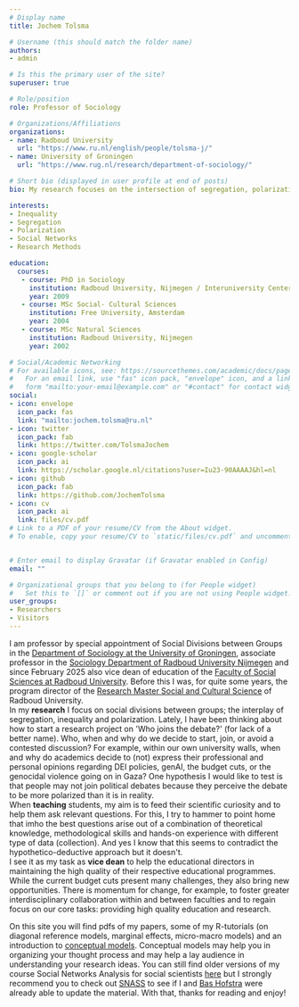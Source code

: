 ```yaml
---
# Display name
title: Jochem Tolsma

# Username (this should match the folder name)
authors:
- admin

# Is this the primary user of the site?
superuser: true

# Role/position
role: Professor of Sociology

# Organizations/Affiliations
organizations:
- name: Radboud University
  url: "https://www.ru.nl/english/people/tolsma-j/"
- name: University of Groningen
  url: "https://www.rug.nl/research/department-of-sociology/"

# Short bio (displayed in user profile at end of posts)
bio: My research focuses on the intersection of segregation, polarization and inequality.

interests:
- Inequality
- Segregation
- Polarization
- Social Networks
- Research Methods

education:
  courses:
   - course: PhD in Sociology
     institution: Radboud University, Nijmegen / Interuniversity Center for Social Science Theory and Methodology
     year: 2009
   - course: MSc Social- Cultural Sciences 
     institution: Free University, Amsterdam
     year: 2004
   - course: MSc Natural Sciences 
     institution: Radboud University, Nijmegen
     year: 2002

# Social/Academic Networking
# For available icons, see: https://sourcethemes.com/academic/docs/page-builder/#icons
#   For an email link, use "fas" icon pack, "envelope" icon, and a link in the
#   form "mailto:your-email@example.com" or "#contact" for contact widget. 
social:
- icon: envelope
  icon_pack: fas
  link: "mailto:jochem.tolsma@ru.nl" 
- icon: twitter
  icon_pack: fab
  link: https://twitter.com/TolsmaJochem
- icon: google-scholar
  icon_pack: ai
  link: https://scholar.google.nl/citations?user=Iu23-90AAAAJ&hl=nl
- icon: github
  icon_pack: fab
  link: https://github.com/JochemTolsma
- icon: cv
  icon_pack: ai
  link: files/cv.pdf
# Link to a PDF of your resume/CV from the About widget.
# To enable, copy your resume/CV to `static/files/cv.pdf` and uncomment the lines below.


# Enter email to display Gravatar (if Gravatar enabled in Config)
email: ""

# Organizational groups that you belong to (for People widget)
#   Set this to `[]` or comment out if you are not using People widget.
user_groups:
- Researchers
- Visitors
---
```


I am professor by special appointment of Social Divisions between Groups in the
[Department of Sociology at the University of
Groningen](https://www.rug.nl/gmw/sociology/), associate professor in the
[Sociology Department of Radboud University
Nijmegen](https://www.ru.nl/sociology/) and since February 2025 also vice dean
of education of the [Faculty of Social Sciences at Radboud
University](https://www.ru.nl/en/about-us/organisation/faculties/social-sciences).
Before this I was, for quite some years, the program director of the [Research
Master Social and Cultural
Science](https://www.ru.nl/courseguides/socsci/research-master/social-cultural-science/)
of Radboud University.  
In my **research** I focus on social divisions between
groups; the interplay of segregation, inequality and polarization. Lately, I
have been thinking about how to start a research project on 'Who joins the
debate?' (for lack of a better name). Who, when and why do we decide to start,
join, or avoid a contested discussion? For example, within our own university
walls, when and why do academics decide to (not) express their professional and
personal opinions regarding DEI policies, genAI, the budget cuts, or the
genocidal violence going on in Gaza? One hypothesis I would like to test is that
people may not join political debates because they perceive the debate to be
more polarized than it is in reality.  
When **teaching** students, my aim is to
feed their scientific curiosity and to help them ask relevant questions. For
this, I try to hammer to point home that imho the best questions arise out of a
combination of theoretical knowledge, methodological skills and hands-on
experience with different type of data (collection). And yes I know that this
seems to contradict the hypothetico-deductive approach but it doesn't.  
I see it as my task as **vice dean** to help the educational directors in maintaining the
high quality of their respective educational programmes. While the current budget cuts
present many challenges, they also bring new opportunities. There is momentum for
change, for example, to foster greater interdisciplinary
collaboration within and between faculties and to regain focus on our core tasks: providing high quality education and research.
  
  On this site you will find pdfs of my papers,
some of my  R-tutorials (on diagonal reference models, marginal effects,
micro-macro models) and an introduction to [conceptual
models](https://www.jochemtolsma.nl/conceptual-models/). Conceptual models may
help you in organizing your thought process and may help a lay audience in
understanding your research ideas. You can still find older versions of my
course Social Networks Analysis for social scientists
[here](https://www.jochemtolsma.nl/courses/) but I strongly recommend you to
check out [SNASS](https://www.jtolsma.nl/SNASS/) to see if I and [Bas
Hofstra](https://www.bashofstra.com/) were already able to update the material.
With that, thanks for reading and enjoy!
